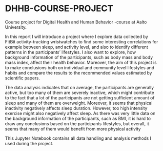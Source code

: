 # DHHB-COURSE-PROJECT
Course project for Digital Health and Human Behavior -course at Aalto University.

In this report I will introduce a project where I explore data collected by FitBit activity-tracking wristwatches to find some interesting correlations for example between sleep, and activity level, and also to identify different patterns in the participants’ lifestyles. I also want to explore, how background information of the participants, such as body mass and body mass index, affect their health behavior. Moreover, the aim of this project is to make conclusions both on individual and community level lifestyles and habits and compare the results to the recommended values estimated by scientific papers.

The data analysis indicates that on average, the participants are generally active, but too many of them are severely inactive, which might contribute to the fact that a lot of the participants are not getting sufficient amount of sleep and many of them are overweight. Moreover, it seems that physical inactivity negatively affects sleep duration. However, too high intensity exercise might also negatively affect sleep. As there was very little data on the background information of the participants, such as BMI, it is hard to draw any conclusions based on the participants lifestyles, but overall, it seems that many of them would benefit from more physical activity

This Jupyter Notebook contains all data handling and analysis methods I used during the project.
